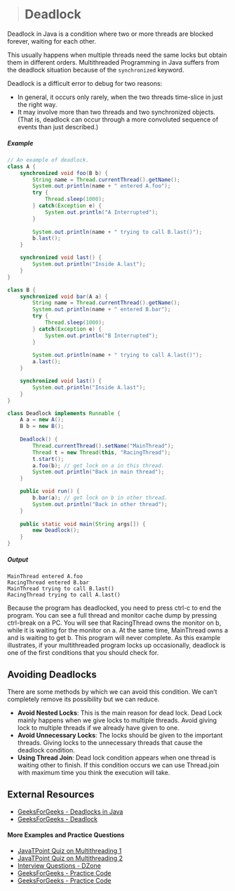 ># Deadlock

Deadlock in Java is a condition where two or more threads are blocked forever, waiting for each other.

This usually happens when multiple threads need the same locks but obtain them in different orders. Multithreaded Programming in Java suffers from the deadlock situation because of the `synchronized` keyword.

Deadlock is a difficult error to debug for two reasons:
* In general, it occurs only rarely, when the two threads time-slice in just the right way.
* It may involve more than two threads and two synchronized objects. (That is, deadlock can occur through a more convoluted sequence of events than just described.)

##### Example

```java
// An example of deadlock.
class A {
    synchronized void foo(B b) {
        String name = Thread.currentThread().getName();
        System.out.println(name + " entered A.foo");
        try {
            Thread.sleep(1000);
        } catch(Exception e) {
            System.out.println("A Interrupted");
        }
    
        System.out.println(name + " trying to call B.last()");
        b.last();
    }

    synchronized void last() {
        System.out.println("Inside A.last");
    }
}
```

```java
class B {
    synchronized void bar(A a) {    
        String name = Thread.currentThread().getName();
        System.out.println(name + " entered B.bar");
        try {
            Thread.sleep(1000);
        } catch(Exception e) {
            System.out.println("B Interrupted");
        }
        
        System.out.println(name + " trying to call A.last()");
        a.last();
    }

    synchronized void last() {
        System.out.println("Inside A.last");
    }
}
```

```java
class Deadlock implements Runnable {
    A a = new A();
    B b = new B();
    
    Deadlock() {
        Thread.currentThread().setName("MainThread");
        Thread t = new Thread(this, "RacingThread");
        t.start();
        a.foo(b); // get lock on a in this thread.
        System.out.println("Back in main thread");
    }

    public void run() {
        b.bar(a); // get lock on b in other thread.
        System.out.println("Back in other thread");
    }
    
    public static void main(String args[]) {
        new Deadlock();
    }
}
```
##### Output

    MainThread entered A.foo
    RacingThread entered B.bar
    MainThread trying to call B.last()
    RacingThread trying to call A.last()


Because the program has deadlocked, you need to press ctrl-c to end the program. You can see a full thread and monitor cache dump by pressing ctrl-break on a PC. You will see that RacingThread owns the monitor on b, while it is waiting for the monitor on a. At the same time, MainThread owns a and is waiting to get b. This program will never complete. As this example illustrates, if your multithreaded program locks up occasionally, deadlock is one of the first conditions that you should check for.

## Avoiding Deadlocks

There are some methods by which we can avoid this condition. We can’t completely remove its possibility but we can reduce.

* __Avoid Nested Locks__: This is the main reason for dead lock. Dead Lock mainly happens when we give locks to multiple threads. Avoid giving lock to multiple threads if we already have given to one.
* __Avoid Unnecessary Locks__: The locks should be given to the important threads. Giving locks to the unnecessary threads that cause the deadlock condition.
* __Using Thread Join__: Dead lock condition appears when one thread is waiting other to finish. If this condition occurs we can use Thread.join with maximum time you think the execution will take.

## External Resources

* [GeeksForGeeks - Deadlocks in Java](https://www.geeksforgeeks.org/deadlock-in-java-multithreading/)
* [GeeksForGeeks - Deadlock](https://www.geeksforgeeks.org/introduction-of-deadlock-in-operating-system/)

#### More Examples and Practice Questions
* [JavaTPoint Quiz on Multithreading 1](https://www.javatpoint.com/directload.jsp?val=90)
* [JavaTPoint Quiz on Multithreading 2](https://www.javatpoint.com/directload.jsp?val=91)
* [Interview Questions - DZone](https://dzone.com/articles/top-15-java-multithreading-concurrency-interview-q)
* [GeeksForGeeks - Practice Code](https://www.geeksforgeeks.org/output-of-java-programs-set-46-multi-threading/)
* [GeeksForGeeks - Practice Code](https://www.geeksforgeeks.org/output-of-java-program-set-16-threads/)